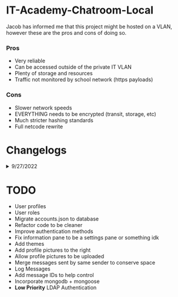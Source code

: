 # IT-Academy-Chatroom-Local

Jacob has informed me that this project might be hosted on a VLAN, however these are the pros and cons of doing so.
### Pros
* Very reliable
* Can be accessed outside of the private IT VLAN
* Plenty of storage and resources
* Traffic not monitored by school network (https payloads)

### Cons
* Slower network speeds
* EVERYTHING needs to be encrypted (transit, storage, etc)
* Much stricter hashing standards
* Full netcode rewrite

# Changelogs

<details>
  
  <summary>9/27/2022</summary>
  
+ Added user authentication
+ Added password encryption
+ Properly configured server
+ Added login page
+ Added login and register functions

* Fixed netcode
* Fixed users being able to send html in chat
  
</details>

# TODO

* User profiles
* User roles
* Migrate accounts.json to database
* Refactor code to be cleaner
* Improve authentication methods
* Fix information pane to be a settings pane or something idk
* Add themes
* Add profile pictures to the right
* Allow profile pictures to be uploaded
* Merge messages sent by same sender to conserve space
* Log Messages
* Add message IDs to help control
* Incorporate mongodb + mongoose
* **Low Priority** LDAP Authentication

